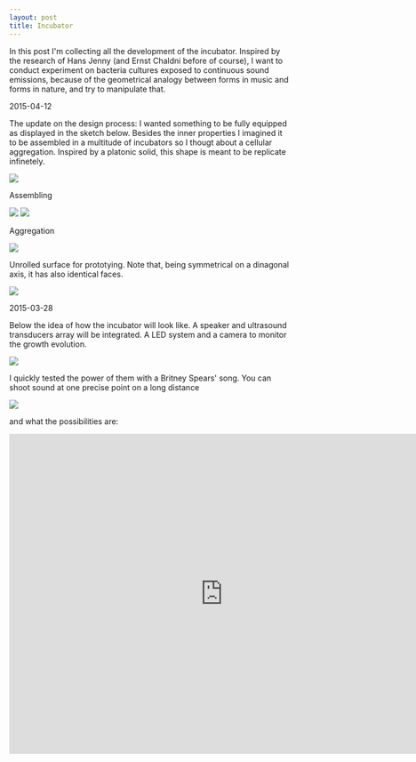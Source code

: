 ```yaml
---
layout: post
title: Incubator
---
```


In this post I'm collecting all the development of the incubator.
Inspired by the research of Hans Jenny (and Ernst Chaldni before of course), I want to conduct experiment on bacteria cultures exposed to continuous sound emissions, because of the geometrical analogy between forms in music and forms in nature, and try to manipulate that.

2015-04-12

The update on the design process: I wanted something to be fully equipped as displayed in the sketch below.
Besides the inner properties I imagined it to be assembled in a multitude of incubators so I thougt about a cellular aggregation. Inspired by a platonic solid, this shape is meant to be replicate infinetely.

<img src="https://dl.dropboxusercontent.com/u/16334624/20150412_incubator/Incubator-01.JPG">

Assembling

<img src="https://dl.dropboxusercontent.com/u/16334624/20150412_incubator/Incubator-02.JPG">
<img src="https://dl.dropboxusercontent.com/u/16334624/20150412_incubator/Incubator-03.JPG">

Aggregation

<img src="https://dl.dropboxusercontent.com/u/16334624/20150412_incubator/Incubator-04.JPG">

Unrolled surface for prototying. Note that, being symmetrical on a dinagonal axis, it has also identical faces.

<img src="https://dl.dropboxusercontent.com/u/16334624/120.JPG">


2015-03-28

Below the idea of how the incubator will look like.
A speaker and ultrasound transducers array will be integrated. A LED system and a camera to monitor the growth evolution. 

<img src="https://dl.dropboxusercontent.com/u/16334624/Incubator.JPG">

I quickly tested the power of them with a Britney Spears' song. You can shoot sound at one precise point on a long distance

<img src="https://dl.dropboxusercontent.com/u/16334624/120.JPG">

and what the possibilities are:

<iframe width="768" height="576" src="https://www.youtube.com/embed/SdX01XRhb_4" frameborder="0" allowfullscreen></iframe>
